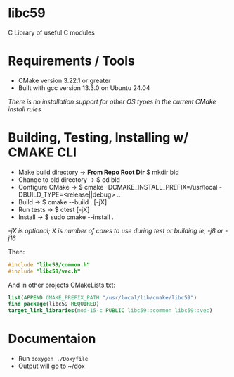 # libc59
C Library of useful C modules

# Requirements / Tools
- CMake version 3.22.1 or greater
- Built with gcc version 13.3.0 on Ubuntu 24.04

*There is no installation support for other OS types in the current CMake install rules*

# Building, Testing, Installing w/ CMAKE CLI
- Make build directory -> **From Repo Root Dir** $ mkdir bld
- Change to bld directory -> $ cd bld
- Configure CMake -> $ cmake -DCMAKE_INSTALL_PREFIX=/usr/local -DBUILD_TYPE=<release||debug> ..
- Build -> $ cmake --build . [-jX]
- Run tests -> $ ctest [-jX]
- Install -> $ sudo cmake --install .

*-jX is optional; X is number of cores to use during test or building ie, -j8 or -j16*

Then:
```C
#include "libc59/common.h"
#include "libc59/vec.h"
```
And in other projects CMakeLists.txt:
```CMake
list(APPEND CMAKE_PREFIX_PATH "/usr/local/lib/cmake/libc59")
find_package(libc59 REQUIRED)
target_link_libraries(mod-15-c PUBLIC libc59::common libc59::vec)
```

# Documentaion
- Run `doxygen ./Doxyfile`
- Output will go to ~/dox